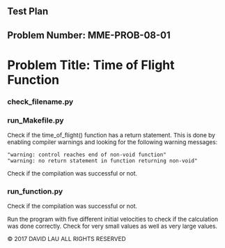 <style>
  p {font-size: 10pt}
  p.Code {font-family: "Courier New";
          font-size: 8pt;
          padding-left: 2em}
  li {font-size: 10pt}
  table {font-size: 8pt}
</style>

Test Plan
---------
Problem Number: MME-PROB-08-01
------------------------------

Problem Title: Time of Flight Function
======================================

### check_filename.py

### run_Makefile.py

Check if the time_of_flight() function has a return statement. This is done by enabling compiler warnings and looking for the following warning messages:

    "warning: control reaches end of non-void function"
    "warning: no return statement in function returning non-void"

Check if the compilation was successful or not.

### run_function.py

Check if the compilation was successful or not.

Run the program with five different initial velocities to check if the calculation was done correctly. Check for very small values as well as very large values.

© 2017 DAVID LAU ALL RIGHTS RESERVED
